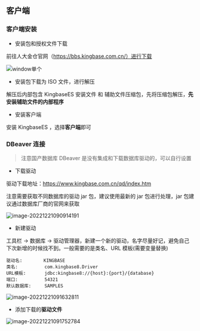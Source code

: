 ## 客户端

### 客户端安装

- 安装包和授权文件下载

前往人大金仓官网（https://bbs.kingbase.com.cn/）进行下载

![window单个](https://img-note.langyastudio.com/202212212022310.png?x-oss-process=style/watermark)

- 安装包下载为 ISO 文件，进行解压

解压后内部包含 KingbaseES 安装文件 和 辅助文件压缩包，先将压缩包解压，**先安装辅助文件的内部程序**

- 安装客户端

安装 KingbaseES ，选择**客户端**即可



### DBeaver 连接

> 注意国产数据库 DBeaver 是没有集成和下载数据库驱动的，可以自行设置

- 下载驱动

驱动下载地址：https://www.kingbase.com.cn/qd/index.htm

注意需要获取不同数据库的驱动 jar 包，建议使用最新的 jar 包进行处理，jar 包建议通过数据库厂商的官网来获取

![image-20221221090914191](https://img-note.langyastudio.com/202212210909888.png?x-oss-process=style/watermark)



- 新建驱动

工具栏 -> 数据库 -> 驱动管理器，新建一个新的驱动，名字尽量好记，避免自己下次新增的时候找不到。一般需要的是类名、URL 模板(需要变量替换) 

```
驱动名:        KINGBASE
类名:          com.kingbase8.Driver
URL模板:       jdbc:kingbase8://{host}:{port}/{database}
端口:          54321
默认数据库:     SAMPLES
```

![image-20221221091632811](https://img-note.langyastudio.com/202212210916889.png?x-oss-process=style/watermark)

- 添加下载的**驱动文件**

![image-20221221091752784](https://img-note.langyastudio.com/202212210917832.png?x-oss-process=style/watermark)

